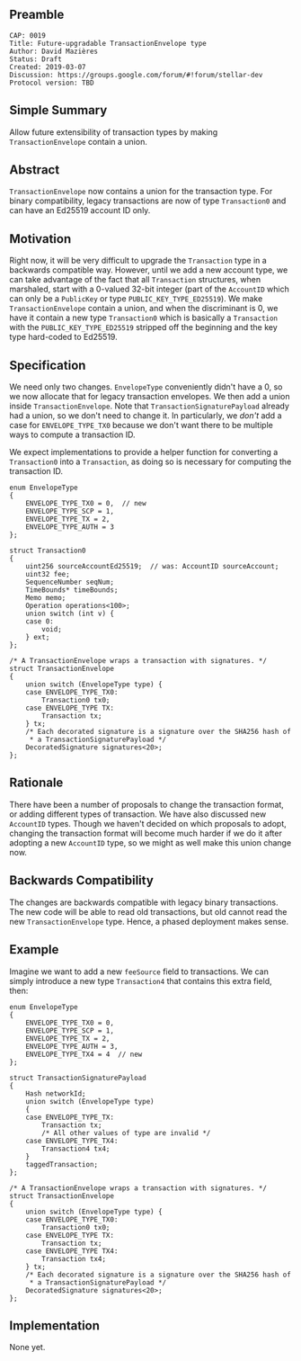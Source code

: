 ## Preamble

```
CAP: 0019
Title: Future-upgradable TransactionEnvelope type
Author: David Mazières
Status: Draft
Created: 2019-03-07
Discussion: https://groups.google.com/forum/#!forum/stellar-dev
Protocol version: TBD
```

## Simple Summary

Allow future extensibility of transaction types by making
`TransactionEnvelope` contain a union.

## Abstract

`TransactionEnvelope` now contains a union for the transaction type.
For binary compatibility, legacy transactions are now of type
`Transaction0` and can have an Ed25519 account ID only.

## Motivation

Right now, it will be very difficult to upgrade the `Transaction` type
in a backwards compatible way.  However, until we add a new account
type, we can take advantage of the fact that all `Transaction`
structures, when marshaled, start with a 0-valued 32-bit integer (part
of the `AccountID` which can only be a `PublicKey` or type
`PUBLIC_KEY_TYPE_ED25519`).  We make `TransactionEnvelope` contain a
union, and when the discriminant is 0, we have it contain a new type
`Transaction0` which is basically a `Transaction` with the
`PUBLIC_KEY_TYPE_ED25519` stripped off the beginning and the key type
hard-coded to Ed25519.

## Specification

We need only two changes.  `EnvelopeType` conveniently didn't have a
0, so we now allocate that for legacy transaction envelopes.  We then
add a union inside `TransactionEnvelope`.  Note that
`TransactionSignaturePayload` already had a union, so we don't need to
change it.  In particularly, we *don't* add a case for
`ENVELOPE_TYPE_TX0` because we don't want there to be multiple ways to
compute a transaction ID.

We expect implementations to provide a helper function for converting
a `Transaction0` into a `Transaction`, as doing so is necessary for
computing the transaction ID.

~~~~ {.c}
enum EnvelopeType
{
    ENVELOPE_TYPE_TX0 = 0,  // new
    ENVELOPE_TYPE_SCP = 1,
    ENVELOPE_TYPE_TX = 2,
    ENVELOPE_TYPE_AUTH = 3
};

struct Transaction0
{
    uint256 sourceAccountEd25519;  // was: AccountID sourceAccount;
    uint32 fee;
    SequenceNumber seqNum;
    TimeBounds* timeBounds;
    Memo memo;
    Operation operations<100>;
    union switch (int v) {
    case 0:
        void;
    } ext;
};

/* A TransactionEnvelope wraps a transaction with signatures. */
struct TransactionEnvelope
{
    union switch (EnvelopeType type) {
    case ENVELOPE_TYPE_TX0:
        Transaction0 tx0;
    case ENVELOPE_TYPE TX:
        Transaction tx;
    } tx;
    /* Each decorated signature is a signature over the SHA256 hash of
     * a TransactionSignaturePayload */
    DecoratedSignature signatures<20>;
};
~~~~

## Rationale

There have been a number of proposals to change the transaction
format, or adding different types of transaction.  We have also
discussed new `AccountID` types.  Though we haven't decided on which
proposals to adopt, changing the transaction format will become much
harder if we do it after adopting a new `AccountID` type, so we might
as well make this union change now.

## Backwards Compatibility

The changes are backwards compatible with legacy binary transactions.
The new code will be able to read old transactions, but old cannot
read the new `TransactionEnvelope` type.  Hence, a phased deployment
makes sense.

## Example

Imagine we want to add a new `feeSource` field to transactions.  We
can simply introduce a new type `Transaction4` that contains this
extra field, then:

~~~~ {.c}
enum EnvelopeType
{
    ENVELOPE_TYPE_TX0 = 0,
    ENVELOPE_TYPE_SCP = 1,
    ENVELOPE_TYPE_TX = 2,
    ENVELOPE_TYPE_AUTH = 3,
    ENVELOPE_TYPE_TX4 = 4  // new
};

struct TransactionSignaturePayload
{
    Hash networkId;
    union switch (EnvelopeType type)
    {
    case ENVELOPE_TYPE_TX:
        Transaction tx;
        /* All other values of type are invalid */
    case ENVELOPE_TYPE_TX4:
        Transaction4 tx4;
    }
    taggedTransaction;
};

/* A TransactionEnvelope wraps a transaction with signatures. */
struct TransactionEnvelope
{
    union switch (EnvelopeType type) {
    case ENVELOPE_TYPE_TX0:
        Transaction0 tx0;
    case ENVELOPE_TYPE TX:
        Transaction tx;
    case ENVELOPE_TYPE TX4:
        Transaction tx4;
    } tx;
    /* Each decorated signature is a signature over the SHA256 hash of
     * a TransactionSignaturePayload */
    DecoratedSignature signatures<20>;
};
~~~~

## Implementation

None yet.
